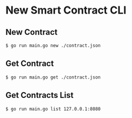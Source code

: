# New Smart Contract CLI
## New Contract
```
$ go run main.go new ./contract.json
```
## Get Contract
```
$ go run main.go get ./contract.json
```
## Get Contracts List
```
$ go run main.go list 127.0.0.1:8080
```
